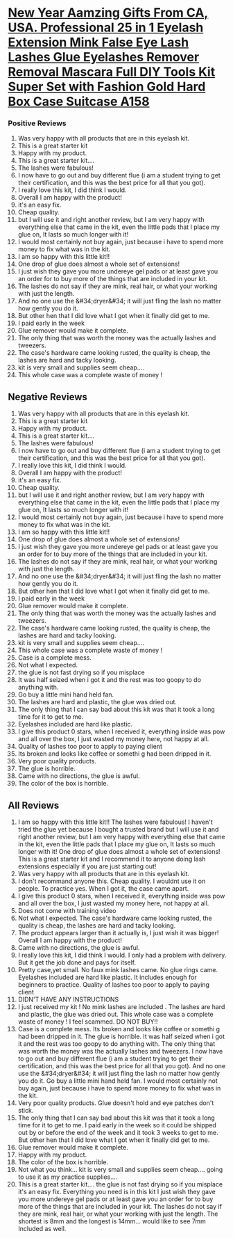 # [New Year Aamzing Gifts From CA, USA. Professional 25 in 1 Eyelash Extension Mink False Eye Lash Lashes Glue Eyelashes Remover Removal Mascara Full DIY Tools Kit Super Set with Fashion Gold Hard Box Case Suitcase A158](https://products.checkmycream.com/products/New-Year-Aamzing-Gifts-From-CA-USA.-Professional-25-in-1-Eyelash-Extension-Mink-False-Eye-Lash-Lashes-Glue-Eyelashes-Remover-Removal-Mascara-Full-DIY-Tools-Kit-Super-Set-with-Fashion-Gold-Hard-Box-Case-Suitcase-A158.html)

### Positive Reviews

<ol>
      <li>Was very happy with all products that are in this eyelash kit.</li>
      <li>This is a great starter kit</li>
      <li>Happy with my product.</li>
      <li>This is a great starter kit....</li>
      <li>The lashes were fabulous!</li>
      <li>I now have to go out and buy different flue (i am a student trying to get their certification, and this was the best price for all that you got).</li>
      <li>I really love this kit, I did think I would.</li>
      <li>Overall I am happy with the product!</li>
      <li>it&#x27;s an easy fix.  </li>
      <li>Cheap quality.</li>
      <li>but I will use it and right another review, but I am very happy with everything else that came in the kit, even the little pads that I place my glue on, It lasts so much longer with it!</li>
      <li>I would most certainly not buy again, just because i have to spend more money to fix what was in the kit.</li>
      <li>I am so happy with this little kit!!</li>
      <li>One drop of glue does almost a whole set of extensions!</li>
      <li>I just wish they gave you more undereye gel pads or at least gave you an order for to buy more of the things that are included in your kit.  </li>
      <li>The lashes do not say if they are mink, real hair, or what your working with just the length.  </li>
      <li>And no one use the &amp;#34;dryer&amp;#34; it will just fling the lash no matter how gently you do it.</li>
      <li>But other hen that I did love what I got when it finally did get to me.</li>
      <li>I paid early in the week</li>
      <li>Glue remover would make it complete.</li>
      <li>The only thing that was worth the money was the actually lashes and tweezers.</li>
      <li>The case&#x27;s hardware came looking rusted, the quality is cheap, the lashes are hard and tacky looking.</li>
      <li>kit is very small and supplies seem cheap....</li>
      <li>This whole case was a complete waste of money !</li>
</ol>


<h2>Negative Reviews</h2>
<ol>
<li> Was very happy with all products that are in this eyelash kit.</li>
<li> This is a great starter kit</li>
<li> Happy with my product.</li>
<li> This is a great starter kit....</li>
<li> The lashes were fabulous!</li>
<li> I now have to go out and buy different flue (i am a student trying to get their certification, and this was the best price for all that you got).</li>
<li> I really love this kit, I did think I would.</li>
<li> Overall I am happy with the product!</li>
<li> it&#x27;s an easy fix.  </li>
<li> Cheap quality.</li>
<li> but I will use it and right another review, but I am very happy with everything else that came in the kit, even the little pads that I place my glue on, It lasts so much longer with it!</li>
<li> I would most certainly not buy again, just because i have to spend more money to fix what was in the kit.</li>
<li> I am so happy with this little kit!!</li>
<li> One drop of glue does almost a whole set of extensions!</li>
<li> I just wish they gave you more undereye gel pads or at least gave you an order for to buy more of the things that are included in your kit.  </li>
<li> The lashes do not say if they are mink, real hair, or what your working with just the length.  </li>
<li> And no one use the &amp;#34;dryer&amp;#34; it will just fling the lash no matter how gently you do it.</li>
<li> But other hen that I did love what I got when it finally did get to me.</li>
<li> I paid early in the week</li>
<li> Glue remover would make it complete.</li>
<li> The only thing that was worth the money was the actually lashes and tweezers.</li>
<li> The case&#x27;s hardware came looking rusted, the quality is cheap, the lashes are hard and tacky looking.</li>
<li> kit is very small and supplies seem cheap....</li>
<li> This whole case was a complete waste of money !</li>
<li> Case is a complete mess.</li>
<li> Not what I expected.</li>
<li> the glue is not fast drying so if you misplace</li>
<li> It was half seized when i got it and the rest was too goopy to do anything with.</li>
<li> Go buy a little mini hand held fan.</li>
<li> The lashes are hard and plastic, the glue was dried out.</li>
<li> The only thing that I can say bad about this kit was that it took a long time for it to get to me.</li>
<li> Eyelashes included are hard like plastic.</li>
<li> I give this product 0 stars, when I received it, everything inside was pow and all over the box, I just wasted my money here, not happy at all.</li>
<li> Quality of lashes too poor to apply to paying client</li>
<li> Its broken and looks like coffee or somethi g had been dripped in it.</li>
<li> Very poor quality products.</li>
<li> The glue is horrible.</li>
<li> Came with no directions, the glue is awful.</li>
<li> The color of the box is horrible.</li>
</ol>

<h2>All Reviews</h2>

<ol>
    <li> I am so happy with this little kit!! The lashes were fabulous! I haven&#x27;t tried the glue yet because I bought a trusted brand but I will use it and right another review, but I am very happy with everything else that came in the kit, even the little pads that I place my glue on, It lasts so much longer with it! One drop of glue does almost a whole set of extensions! This is a great starter kit and I recommend it to anyone doing lash extensions especially if you are just starting out!</li>
    <li> Was very happy with all products that are in this eyelash kit.</li>
    <li> I don&#x27;t recommand anyone this. Cheap quality. I wouldnt use it on people. To practice yes. When I got it, the case came apart.</li>
    <li> I give this product 0 stars, when I received it, everything inside was pow and all over the box, I just wasted my money here, not happy at all.</li>
    <li> Does not come with training video</li>
    <li> Not what I expected. The case&#x27;s hardware came looking rusted, the quality is cheap, the lashes are hard and tacky looking.</li>
    <li> The product appears larger than it actually is, I just wish it was bigger! Overall I am happy with the product!</li>
    <li> Came with no directions, the glue is awful.</li>
    <li> I really love this kit, I did think I would. I only had a problem with delivery. But it get the job done and pays for itself.</li>
    <li> Pretty case,yet small. No faux mink lashes came. No glue rings came. Eyelashes included are hard like plastic. It includes enough for beginners to practice. Quality of lashes too poor to apply to paying client</li>
    <li> DIDN&#x27;T HAVE ANY INSTRUCTIONS</li>
    <li> I just received my kit ! No mink lashes are included . The lashes are hard and plastic, the glue was dried out. This whole case was a complete waste of money ! I feel scammed. DO NOT BUY!!</li>
    <li> Case is a complete mess. Its broken and looks like coffee or somethi g had been dripped in it. The glue is horrible. It was half seized when i got it and the rest was too goopy to do anything with. The only thing that was worth the money was the actually lashes and tweezers. I now have to go out and buy different flue (i am a student trying to get their certification, and this was the best price for all that you got). And no one use the &amp;#34;dryer&amp;#34; it will just fling the lash no matter how gently you do it. Go buy a little mini hand held fan. I would most certainly not buy again, just because i have to spend more money to fix what was in the kit.</li>
    <li> Very poor quality products. Glue doesn&#x27;t hold and eye patches don&#x27;t stick.</li>
    <li> The only thing that I can say bad about this kit was that it took a long time for it to get to me. I paid early in the week so it could be shipped out by or before the end of the week and it took 3 weeks to get to me. But other hen that I did love what I got when it finally did get to me.</li>
    <li> Glue remover would make it complete.</li>
    <li> Happy with my product.</li>
    <li> The color of the box is horrible.</li>
    <li> Not what you think... kit is very small and supplies seem cheap.... going to use it as my practice supplies....</li>
    <li> This is a great starter kit.... the glue is not fast drying so if you misplace it&#x27;s an easy fix.  Everything you need is in this kit I just wish they gave you more undereye gel pads or at least gave you an order for to buy more of the things that are included in your kit.  The lashes do not say if they are mink, real hair, or what your working with just the length.  The shortest is 8mm and the longest is 14mm... would like to see 7mm Included as well.</li>
</ol>




